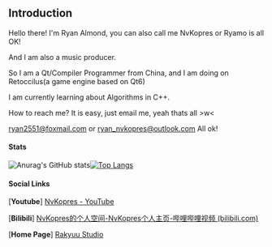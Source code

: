 ## Introduction

Hello there! I'm Ryan Almond, you can also call me NvKopres or Ryamo is all OK!

And I am also a music producer.

So I am a Qt/Compiler Programmer from China, and I am doing on Retoccilus(a game engine based on Qt6)

I am currently learning about Algorithms in C++.

How to reach me? It is easy, just email me, yeah thats all >w<

ryan2551@foxmail.com or ryan_nvkopres@outlook.com All ok!

#### Stats

![Anurag's GitHub stats](https://github-readme-stats.vercel.app/api?username=AlmondRyan)[![Top Langs](https://github-readme-stats.vercel.app/api/top-langs/?username=AlmondRyan)](https://github.com/anuraghazra/github-readme-stats)

#### Social Links

[**Youtube**] [NvKopres - YouTube](https://www.youtube.com/channel/UCh4voUcBg9XpW5kSPFauJQw)

[**Bilibili**] [NvKopres的个人空间-NvKopres个人主页-哔哩哔哩视频 (bilibili.com)](https://space.bilibili.com/630651566?spm_id_from=333.1007.0.0)

[**Home Page**] [Rakyuu Studio](www.rakyuustudio.xyz)
